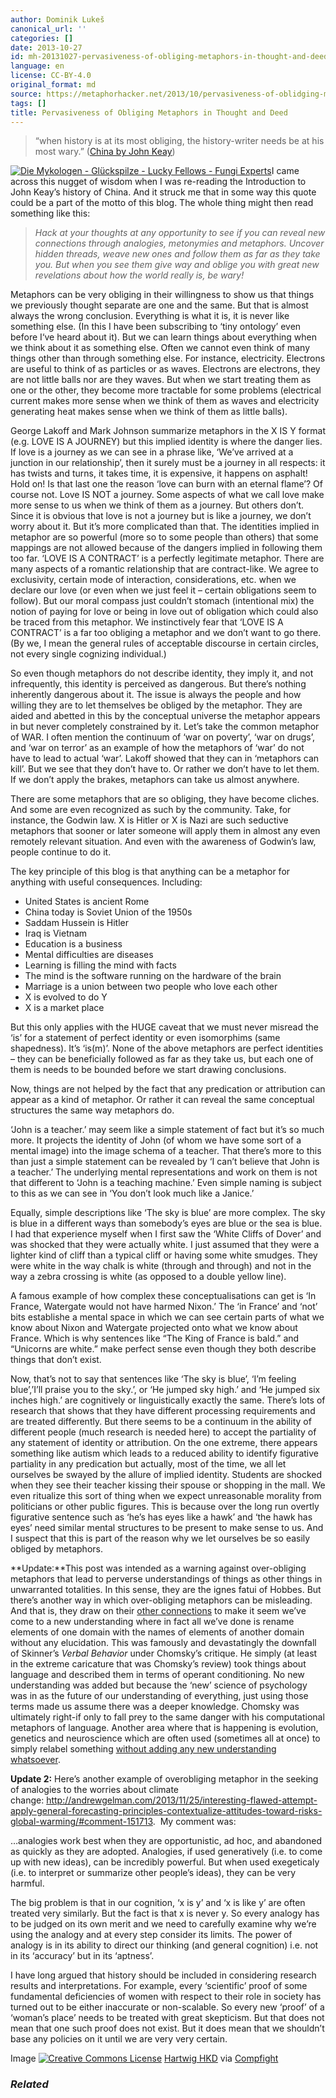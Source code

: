 ```yaml
---
author: Dominik Lukeš
canonical_url: ''
categories: []
date: 2013-10-27
id: mh-20131027-pervasiveness-of-obliging-metaphors-in-thought-and-deed
language: en
license: CC-BY-4.0
original_format: md
source: https://metaphorhacker.net/2013/10/pervasiveness-of-oblidging-metaphors-in-thought-and-deed
tags: []
title: Pervasiveness of Obliging Metaphors in Thought and Deed
---
```


> “when history is at its most obliging, the history-writer needs be at his most wary.” ([China by John Keay](http://www.amazon.co.uk/China-History-John-Keay/dp/0007221789))

[![Die Mykologen - Glückspilze - Lucky Fellows - Fungi Experts](http://farm7.staticflickr.com/6166/6220425549_cc19140a63.jpg "Die Mykologen - Glückspilze - Lucky Fellows - Fungi Experts")](http://www.flickr.com/photos/16230215@N08/6220425549/ "Die Mykologen - Glückspilze - Lucky Fellows - Fungi Experts")I came across this nugget of wisdom when I was re-reading the Introduction to John Keay’s history of China. And it struck me that in some way this quote could be a part of the motto of this blog. The whole thing might then read something like this:

> *Hack at your thoughts at any opportunity to see if you can reveal new connections through analogies, metonymies and metaphors. Uncover hidden threads, weave new ones and follow them as far as they take you. But when you see them give way and oblige you with great new revelations about how the world really is, be wary!*

Metaphors can be very obliging in their willingness to show us that things we previously thought separate are one and the same. But that is almost always the wrong conclusion. Everything is what it is, it is never like something else. (In this I have been subscribing to ‘tiny ontology’ even before I‘ve heard about it). But we can learn things about everything when we think about it as something else. Often we cannot even think of many things other than through something else. For instance, electricity. Electrons are useful to think of as particles or as waves. Electrons are electrons, they are not little balls nor are they waves. But when we start treating them as one or the other, they become more tractable for some problems (electrical current makes more sense when we think of them as waves and electricity generating heat makes sense when we think of them as little balls).

George Lakoff and Mark Johnson summarize metaphors in the X IS Y format (e.g. LOVE IS A JOURNEY) but this implied identity is where the danger lies. If love is a journey as we can see in a phrase like, ‘We’ve arrived at a junction in our relationship’, then it surely must be a journey in all respects: it has twists and turns, it takes time, it is expensive, it happens on asphalt! Hold on! Is that last one the reason ‘love can burn with an eternal flame’? Of course not. Love IS NOT a journey. Some aspects of what we call love make more sense to us when we think of them as a journey. But others don’t. Since it is obvious that love is not a journey but is like a journey, we don’t worry about it. But it’s more complicated than that. The identities implied in metaphor are so powerful (more so to some people than others) that some mappings are not allowed because of the dangers implied in following them too far. ‘LOVE IS A CONTRACT’ is a perfectly legitimate metaphor. There are many aspects of a romantic relationship that are contract-like. We agree to exclusivity, certain mode of interaction, considerations, etc. when we declare our love (or even when we just feel it – certain obligations seem to follow). But our moral compass just couldn’t stomach (intentional mix) the notion of paying for love or being in love out of obligation which could also be traced from this metaphor. We instinctively fear that ‘LOVE IS A CONTRACT’ is a far too obliging a metaphor and we don’t want to go there. (By we, I mean the general rules of acceptable discourse in certain circles, not every single cognizing individual.)

So even though metaphors do not describe identity, they imply it, and not infrequently, this identity is perceived as dangerous. But there’s nothing inherently dangerous about it. The issue is always the people and how willing they are to let themselves be obliged by the metaphor. They are aided and abetted in this by the conceptual universe the metaphor appears in but never completely constrained by it. Let’s take the common metaphor of WAR. I often mention the continuum of ‘war on poverty’, ‘war on drugs’, and ‘war on terror’ as an example of how the metaphors of ‘war’ do not have to lead to actual ‘war’. Lakoff showed that they can in ‘metaphors can kill’. But we see that they don’t have to. Or rather we don’t have to let them. If we don’t apply the brakes, metaphors can take us almost anywhere.

There are some metaphors that are so obliging, they have become cliches. And some are even recognized as such by the community. Take, for instance, the Godwin law. X is Hitler or X is Nazi are such seductive metaphors that sooner or later someone will apply them in almost any even remotely relevant situation. And even with the awareness of Godwin’s law, people continue to do it.

The key principle of this blog is that anything can be a metaphor for anything with useful consequences. Including:

* United States is ancient Rome
* China today is Soviet Union of the 1950s
* Saddam Hussein is Hitler
* Iraq is Vietnam
* Education is a business
* Mental difficulties are diseases
* Learning is filling the mind with facts
* The mind is the software running on the hardware of the brain
* Marriage is a union between two people who love each other
* X is evolved to do Y
* X is a market place

But this only applies with the HUGE caveat that we must never misread the ‘is’ for a statement of perfect identity or even isomorphims (same shapedness). It’s ‘is(m)’. None of the above metaphors are perfect identities – they can be beneficially followed as far as they take us, but each one of them is needs to be bounded before we start drawing conclusions.

Now, things are not helped by the fact that any predication or attribution can appear as a kind of metaphor. Or rather it can reveal the same conceptual structures the same way metaphors do.

‘John is a teacher.’ may seem like a simple statement of fact but it’s so much more. It projects the identity of John (of whom we have some sort of a mental image) into the image schema of a teacher. That there’s more to this than just a simple statement can be revealed by ‘I can’t believe that John is a teacher.’ The underlying mental representations and work on them is not that different to ‘John is a teaching machine.’ Even simple naming is subject to this as we can see in ‘You don’t look much like a Janice.’

Equally, simple descriptions like ‘The sky is blue’ are more complex. The sky is blue in a different ways than somebody’s eyes are blue or the sea is blue. I had that experience myself when I first saw the ‘White Cliffs of Dover’ and was shocked that they were actually white. I just assumed that they were a lighter kind of cliff than a typical cliff or having some white smudges. They were white in the way chalk is white (through and through) and not in the way a zebra crossing is white (as opposed to a double yellow line).

A famous example of how complex these conceptualisations can get is ‘In France, Watergate would not have harmed Nixon.’ The ‘in France’ and ‘not’ bits establishe a mental space in which we can see certain parts of what we know about Nixon and Watergate projected onto what we know about France. Which is why sentences like “The King of France is bald.” and “Unicorns are white.” make perfect sense even though they both describe things that don’t exist.

Now, that’s not to say that sentences like ‘The sky is blue’, ‘I’m feeling blue’,’I’ll praise you to the sky.’, or ‘He jumped sky high.’ and ‘He jumped six inches high.’ are cognitively or linguistically exactly the same. There’s lots of research that shows that they have different processing requirements and are treated differently. But there seems to be a continuum in the ability of different people (much research is needed here) to accept the partiality of any statement of identity or attribution. On the one extreme, there appears something like autism which leads to a reduced ability to identify figurative partiality in any predication but actually, most of the time, we all let ourselves be swayed by the allure of implied identity. Students are shocked when they see their teacher kissing their spouse or shopping in the mall. We even ritualize this sort of thing when we expect unreasonable morality from politicians or other public figures. This is because over the long run overtly figurative sentence such as ‘he’s has eyes like a hawk’ and ‘the hawk has eyes’ need similar mental structures to be present to make sense to us. And I suspect that this is part of the reason why we let ourselves be so easily obliged by metaphors.

**Update:**This post was intended as a warning against over-obliging metaphors that lead to perverse understandings of things as other things in unwarranted totalities. In this sense, they are the ignes fatui of Hobbes. But there’s another way in which over-obliging metaphors can be misleading. And that is, they draw on their [other connections](http://metaphorhacker.techczech.net/2012/07/character-assasination-through-metaphoric-pomposity-when-one-metaphor-is-not-enough/ "Character Assasination through Metaphoric Pomposity: When one metaphor is not enough") to make it seem we’ve come to a new understanding where in fact all we’ve done is rename elements of one domain with the names of elements of another domain without any elucidation. This was famously and devastatingly the downfall of Skinner’s *Verbal Behavior* under Chomsky’s critique. He simply (at least in the extreme caricature that was Chomsky’s review) took things about language and described them in terms of operant conditioning. No new understanding was added but because the ‘new’ science of psychology was in as the future of our understanding of everything, just using those terms made us assume there was a deeper knowledge. Chomsky was ultimately right-if only to fall prey to the same danger with his computational metaphors of language. Another area where that is happening is evolution, genetics and neuroscience which are often used (sometimes all at once) to simply relabel something [without adding any new understanding whatsoever](http://metaphorhacker.techczech.net/2011/03/the-brain-is-a-bad-metaphor-for-language/ "The brain is a bad metaphor for language").

**Update 2:** Here’s another example of overobliging metaphor in the seeking of analogies to the worries about climate change: <http://andrewgelman.com/2013/11/25/interesting-flawed-attempt-apply-general-forecasting-principles-contextualize-attitudes-toward-risks-global-warming/#comment-151713>.  My comment was:

…analogies work best when they are opportunistic, ad hoc, and abandoned as quickly as they are adopted. Analogies, if used generatively (i.e. to come up with new ideas), can be incredibly powerful. But when used exegeticaly (i.e. to interpret or summarize other people’s ideas), they can be very harmful.

The big problem is that in our cognition, ‘x is y’ and ‘x is like y’ are often treated very similarly. But the fact is that x is never y. So every analogy has to be judged on its own merit and we need to carefully examine why we’re using the analogy and at every step consider its limits. The power of analogy is in its ability to direct our thinking (and general cognition) i.e. not in its ‘accuracy’ but in its ‘aptness’.

I have long argued that history should be included in considering research results and interpretations. For example, every ‘scientific’ proof of some fundamental deficiencies of women with respect to their role in society has turned out to be either inaccurate or non-scalable. So every new ‘proof’ of a ‘woman’s place’ needs to be treated with great skepticism. But that does not mean that one such proof does not exist. But it does mean that we shouldn’t base any policies on it until we are very very certain.

Image [![Creative Commons License](http://metaphorhacker.techczech.net/wp-content/plugins/compfight/images/cc.png "Creative Commons License")](http://creativecommons.org/licenses/by/2.0/ "Attribution License") [Hartwig HKD](http://www.flickr.com/photos/16230215@N08/6220425549/ "Hartwig HKD") via [Compfight](http://www.compfight.com/ "Compfight")

### *Related*
